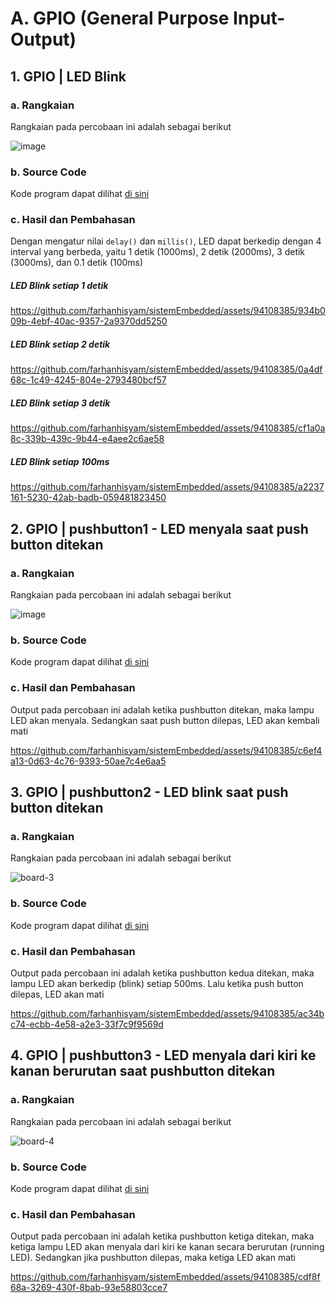 # A. GPIO (General Purpose Input-Output)

## 1. GPIO | LED Blink

### a. Rangkaian
Rangkaian pada percobaan ini adalah sebagai berikut

![image](https://github.com/farhanhisyam/sistemEmbedded/assets/94108385/05bc96b4-6c4e-4b25-a56e-471421ace2af)

### b. Source Code
Kode program dapat dilihat <a href="1.%20LED%20blink/led_blink/led_blink.ino">di sini</a>

### c. Hasil dan Pembahasan
Dengan mengatur nilai `delay()` dan `millis()`, LED dapat berkedip dengan 4 interval yang berbeda, yaitu 1 detik (1000ms), 2 detik (2000ms), 3 detik (3000ms), dan 0.1 detik (100ms)

##### LED Blink setiap 1 detik
https://github.com/farhanhisyam/sistemEmbedded/assets/94108385/934b009b-4ebf-40ac-9357-2a9370dd5250

##### LED Blink setiap 2 detik
https://github.com/farhanhisyam/sistemEmbedded/assets/94108385/0a4df68c-1c49-4245-804e-2793480bcf57

##### LED Blink setiap 3 detik
https://github.com/farhanhisyam/sistemEmbedded/assets/94108385/cf1a0a8c-339b-439c-9b44-e4aee2c6ae58

##### LED Blink setiap 100ms
https://github.com/farhanhisyam/sistemEmbedded/assets/94108385/a2237161-5230-42ab-badb-059481823450


## 2. GPIO | pushbutton1 - LED menyala saat push button ditekan

### a. Rangkaian
Rangkaian pada percobaan ini adalah sebagai berikut

![image](https://github.com/farhanhisyam/sistemEmbedded/assets/94108385/05bc96b4-6c4e-4b25-a56e-471421ace2af)

### b. Source Code
Kode program dapat dilihat <a href="2.%20mengendalikan%20led%20menggunakan%20push%20button/gpio_2/gpio_2.ino">di sini</a>

### c. Hasil dan Pembahasan
Output pada percobaan ini adalah ketika pushbutton ditekan, maka lampu LED akan menyala. Sedangkan saat push button dilepas, LED akan kembali mati

https://github.com/farhanhisyam/sistemEmbedded/assets/94108385/c6ef4a13-0d63-4c76-9393-50ae7c4e6aa5


## 3. GPIO | pushbutton2 - LED blink saat push button ditekan

### a. Rangkaian
Rangkaian pada percobaan ini adalah sebagai berikut

![board-3](https://github.com/farhanhisyam/sistemEmbedded/assets/94108385/39793e78-e7ff-4305-83a4-775ce0f7ef80)

### b. Source Code
Kode program dapat dilihat <a href="3.%20Tambahkan%201%20LED%20dan%201%20push%20button%20pada%20rangkaian%2C%20blink%20setiap%20500ms/gpio_3/gpio_3.ino">di sini</a>

### c. Hasil dan Pembahasan
Output pada percobaan ini adalah ketika pushbutton kedua ditekan, maka lampu LED akan berkedip (blink) setiap 500ms. Lalu ketika push button dilepas, LED akan mati

https://github.com/farhanhisyam/sistemEmbedded/assets/94108385/ac34bc74-ecbb-4e58-a2e3-33f7c9f9569d


## 4. GPIO | pushbutton3 - LED menyala dari kiri ke kanan berurutan saat pushbutton ditekan

### a. Rangkaian
Rangkaian pada percobaan ini adalah sebagai berikut

![board-4](https://github.com/farhanhisyam/sistemEmbedded/assets/94108385/918f3bf9-c527-4781-9d29-8f51ffb01928)

### b. Source Code
Kode program dapat dilihat <a href="4.%20Tambahkan%203%20LED%20dan%201%20push%20button%20pada%20rangkaian/gpio_4.1/gpio_4.1.ino">di sini</a>

### c. Hasil dan Pembahasan
Output pada percobaan ini adalah ketika pushbutton ketiga ditekan, maka ketiga lampu LED akan menyala dari kiri ke kanan secara berurutan (running LED). Sedangkan jika pushbutton dilepas, maka ketiga LED akan mati

https://github.com/farhanhisyam/sistemEmbedded/assets/94108385/cdf8f68a-3269-430f-8bab-93e58803cce7
